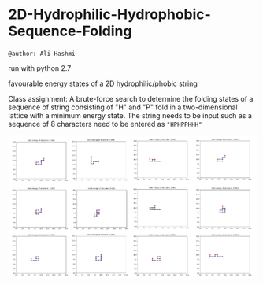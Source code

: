 # 2D-Hydrophilic-Hydrophobic-Sequence-Folding

`@author: Ali Hashmi`

run with python 2.7

favourable energy states of a 2D hydrophilic/phobic string

Class assignment: A brute-force search to determine the folding states of a sequence of string consisting of "H" and "P" fold in a two-dimensional lattice with a minimum energy state. The string needs to be input such as a sequence of 8 characters need to be entered as `"HPHPPHHH"`

![alt text](https://github.com/alihashmiii/2D-Hydrophilic-Hydrophobic-Sequence-Folding/blob/master/for%20ReadMe/grouped.png)
